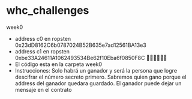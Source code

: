 # whc_challenges

week0
  - address c0 en ropsten 0x23dD8162C6b0787024B52B635e7ad12561BA13e3
  - address c1 en ropsten 0xbe33A24611A1062493534Be62f10Eba6f0850F8C
  🚀🚀🚀🚀🚀🚀
  - El código esta en la carpeta week0
  - Instrucciones: Solo habrá un ganador y será la persona que logre descifrar el número secreto primero.
      Sabremos quien gano porque el address del ganador quedara guardado. 
      El ganador puede dejar un mensaje en el contrato

